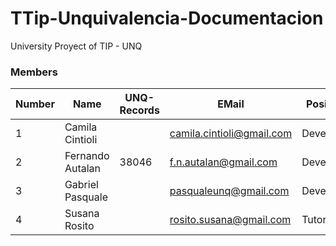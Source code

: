 # TTip-Unquivalencia-Documentacion
University Proyect of TIP - UNQ

### Members

Number |       Name              | UNQ-Records |    EMail                 |Position 
-------|-------------------------|-------------|--------------------------|----------------
  1    |Camila Cintioli          |             | camila.cintioli@gmail.com| Developer   
  2    |Fernando Autalan         |   38046     | f.n.autalan@gmail.com    | Developer
  3    |Gabriel Pasquale         |             | pasqualeunq@gmail.com    | Developer
  4    |Susana Rosito            |             | rosito.susana@gmail.com  | Tutora 

